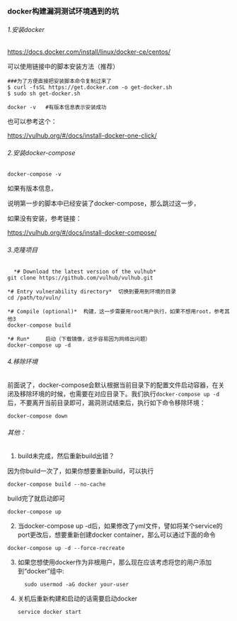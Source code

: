 ### **docker构建漏洞测试环境遇到的坑**

###### 1.安装docker

https://docs.docker.com/install/linux/docker-ce/centos/

可以使用链接中的脚本安装方法（推荐）

```
###为了方便直接把安装脚本命令复制过来了
$ curl -fsSL https://get.docker.com -o get-docker.sh
$ sudo sh get-docker.sh
```

```
docker -v   #有版本信息表示安装成功
```

也可以参考这个：

https://vulhub.org/#/docs/install-docker-one-click/



###### 2.安装docker-compose

```
docker-compose -v
```

如果有版本信息，

说明第一步的脚本中已经安装了docker-compose，那么跳过这一步，

如果没有安装，参考链接：

https://vulhub.org/#/docs/install-docker-compose/



###### 3.克隆项目

```
  *# Download the latest version of the vulhub* 
git clone https://github.com/vulhub/vulhub.git  

*# Entry vulnerability directory*  切换到要用到环境的目录
cd /path/to/vuln/ 

*# Compile (optional)* 	构建，这一步需要用root用户执行，如果不想用root，参考其他3
docker-compose build 

*# Run* 	启动（下载镜像，这步容易因为网络出问题）
docker-compose up -d   
```



###### 4.移除环境

前面说了，docker-compose会默认根据当前目录下的配置文件启动容器，在关闭及移除环境的时候，也需要在对应目录下。我们执行`docker-compose up -d`后，不要离开当前目录即可，漏洞测试结束后，执行如下命令移除环境：

```
docker-compose down
```



###### 其他：

1. build未完成，然后重新build出错？


因为你build一次了，如果你想要重新build，可以执行

```
docker-compose build --no-cache
```

build完了就启动即可

```
docker-compose up
```

2. 当docker-compose up -d后，如果修改了yml文件，譬如将某个service的port更改后，想要重新创建docker container，那么可以通过下面的命令

```
docker-compose up -d --force-recreate
```

3. 如果您想使用docker作为非根用户，那么现在应该考虑将您的用户添加到“docker”组中:

   ```
     sudo usermod -aG docker your-user
   ```

4. 关机后重新构建和启动的话需要启动docker

   ```
   service docker start
   ```

   